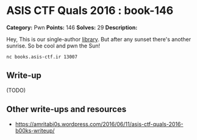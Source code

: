 # ASIS CTF Quals 2016 : book-146

**Category:** Pwn
**Points:** 146
**Solves:** 29
**Description:**

Hey, This is our single-author [library](https://github.com/ctfs/write-ups-2016/tree/master/asisis-ctf-quals-2016/pwn/books-146/books). But after any sunset there's another sunrise. So be cool and pwn the Sun!

    nc books.asis-ctf.ir 13007




## Write-up

(TODO)

## Other write-ups and resources

* https://amritabi0s.wordpress.com/2016/06/11/asis-ctf-quals-2016-b00ks-writeup/
